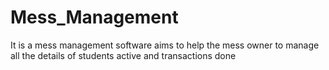 # Mess_Management
It is a mess management software aims to help the mess owner to manage all the details of students active and transactions done

